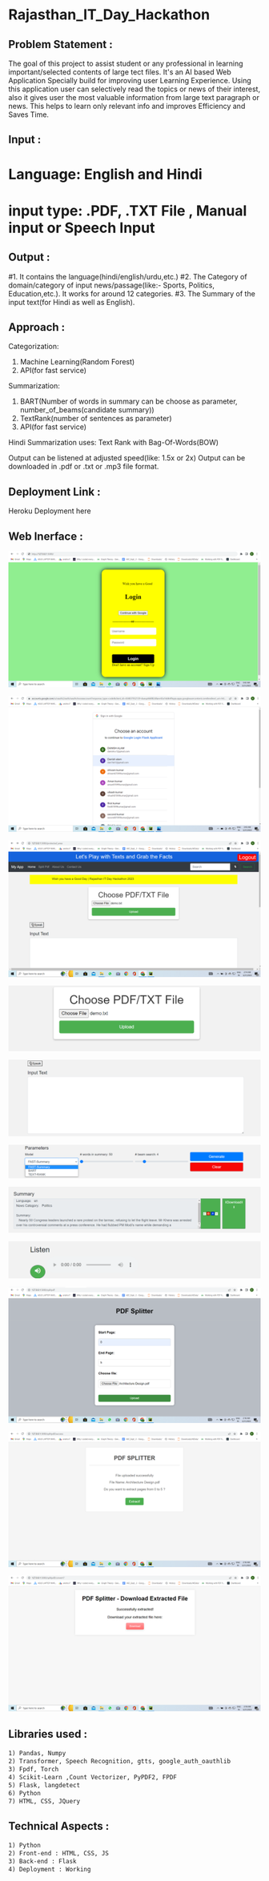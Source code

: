# Rajasthan_IT_Day_Hackathon

## Problem Statement :
The goal of this project to assist student or any professional in learning important/selected contents of large tect files.
It's an AI based Web Application Specially build for improving user Learning Experience.
Using this application user can selectively read the topics or news of their interest, also it gives user the most valuable information from large text paragraph or news.
This helps to learn only relevant info and improves Efficiency and Saves Time.

## Input : 

# Language: English and Hindi
# input type: .PDF, .TXT File , Manual input or Speech Input

## Output :
#1. It contains the language(hindi/english/urdu,etc.) 
#2. The Category of domain/category of input news/passage(like:- Sports, Politics, Education,etc.). It works for around 12 categories.
#3. The Summary of the input text(for Hindi as well as English).

## Approach :
Categorization:
1. Machine Learning(Random Forest)
2. API(for fast service)

Summarization:
1. BART(Number of words in summary can be choose as parameter, number_of_beams(candidate summary))
2. TextRank(number of sentences as parameter)
3. API(for fast service)

Hindi Summarization uses:
Text Rank with Bag-Of-Words(BOW)

Output can be listened at adjusted speed(like: 1.5x or 2x)
Output can be downloaded in .pdf or .txt or .mp3 file format.


## Deployment Link :
Heroku Deployment here



## Web Inerface :

![alt text](https://github.com/danishcyber-star/Rajasthan_IT_Day_Hackathon/blob/master/images/login.png)

![alt text](https://github.com/danishcyber-star/Rajasthan_IT_Day_Hackathon/blob/master/images/google_auth.png)

![alt text](https://github.com/danishcyber-star/Rajasthan_IT_Day_Hackathon/blob/master/images/header.png)

![alt text](https://github.com/danishcyber-star/Rajasthan_IT_Day_Hackathon/blob/master/images/input_pdf_txt.png)

![alt text](https://github.com/danishcyber-star/Rajasthan_IT_Day_Hackathon/blob/master/images/input_text.png)

![alt text](https://github.com/danishcyber-star/Rajasthan_IT_Day_Hackathon/blob/master/images/parameters.png)

![alt text](https://github.com/danishcyber-star/Rajasthan_IT_Day_Hackathon/blob/master/images/summary_sample.png)

![alt text](https://github.com/danishcyber-star/Rajasthan_IT_Day_Hackathon/blob/master/images/Listen_audio.png)


![alt text](https://github.com/danishcyber-star/Rajasthan_IT_Day_Hackathon/blob/master/images/pdf_splitter_home.png)

![alt text](https://github.com/danishcyber-star/Rajasthan_IT_Day_Hackathon/blob/master/images/pdf_splitter_successful_upload.png)

![alt text](https://github.com/danishcyber-star/Rajasthan_IT_Day_Hackathon/blob/master/images/pdf_splitter_download_extracted_file.png)




## Libraries used :
    1) Pandas, Numpy
    2) Transformer, Speech Recognition, gtts, google_auth_oauthlib
    3) Fpdf, Torch
    4) Scikit-Learn ,Count Vectorizer, PyPDF2, FPDF
    5) Flask, langdetect
    6) Python
    7) HTML, CSS, JQuery


## Technical Aspects :
    1) Python 
    2) Front-end : HTML, CSS, JS
    3) Back-end : Flask
    4) Deployment : Working
